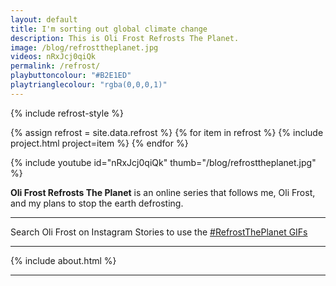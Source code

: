 ```yaml
---
layout: default
title: I'm sorting out global climate change
description: This is Oli Frost Refrosts The Planet.
image: /blog/refrosttheplanet.jpg
videos: nRxJcj0qiQk
permalink: /refrost/
playbuttoncolour: "#B2E1ED"
playtrianglecolour: "rgba(0,0,0,1)"
---
```


{% include refrost-style %}

<div class="posts" markdown="0">
{% assign refrost = site.data.refrost %}
{% for item in refrost %}
    {% include project.html project=item %}
{% endfor %}
</div>

{% include youtube id="nRxJcj0qiQk" thumb="/blog/refrosttheplanet.jpg" %}

**Oli Frost Refrosts The Planet** is an online series that follows me, Oli Frost, and my plans to stop the earth defrosting.


---

Search Oli Frost on Instagram Stories to use the [#RefrostThePlanet GIFs](/gifs)

---

{% include about.html %}

---
